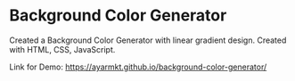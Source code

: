 # Background Color Generator

Created a Background Color Generator with linear gradient design. Created with HTML, CSS, JavaScript.

Link for Demo: https://ayarmkt.github.io/background-color-generator/
